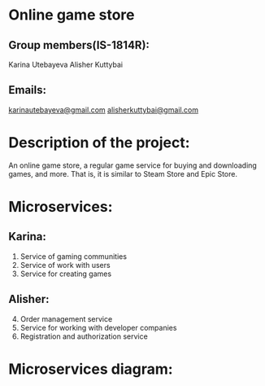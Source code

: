 # Online game store
## Group members(IS-1814R):
 Karina Utebayeva
 Alisher Kuttybai

## Emails: 
 karinautebayeva@gmail.com
 alisherkuttybai@gmail.com

# Description of the project:
An online game store, a regular game service for buying and downloading games, and more. That is, it is similar to Steam Store and Epic Store.
 
# Microservices:
## Karina:
  1) Service of gaming communities
  2) Service of work with users
  3) Service for creating games
## Alisher:
  4) Order management service
  5) Service for working with developer companies
  6) Registration and authorization service
 
# Microservices diagram:
